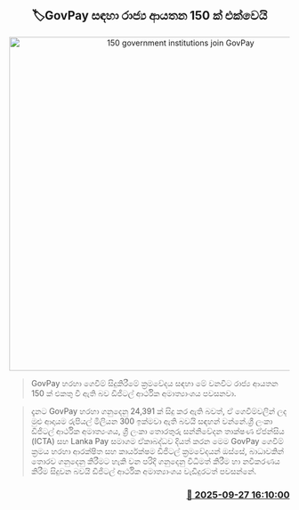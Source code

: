 <p align='center'><b><h2 align='center' title='150 government institutions join GovPay'>🏷GovPay සඳහා රාජ්‍ය ආයතන 150 ක් එක්වෙයි</h2></b></p>
<p align='center'><img src='https://helakuru.sgp1.cdn.digitaloceanspaces.com/esana/images/lib/govpay-new.jpg' width='600' alt='150 government institutions join GovPay'></p>

> GovPay හරහා ගෙවීම් සිදුකිරීමේ ක්‍රමවේදය සඳහා මේ වනවිට රාජ්‍ය ආයතන 150 ක් එකතු වී ඇති බව ඩිජිටල් ආර්ථික අමාත්‍යාංශය පවසනවා.

> ‍දැනට GovPay හරහා ගනුදෙනු 24,391 ක් සිදු කර ඇති බවත්, ඒ ගෙවීම්වලින් ලද මුළු ආදායම රුපියල් මිලියන 300 ඉක්මවා ඇති බවයි සඳහන් වන්නේ.‍ශ්‍රී ලංකා ඩිජිටල් ආර්ථික අමාත්‍යංශය, ශ්‍රී ලංකා තොරතුරු සන්නිවේදන තාක්ෂණ ඒජන්සිය (ICTA) සහ Lanka Pay සමාගම ඒකාබද්ධව දියත් කරන මෙම GovPay ගෙවීම් ක්‍රමය හරහා ආරක්ෂිත සහ කාර්යක්ෂම ඩිජිටල් ක්‍රමවේදයන් ඔස්සේ, බාධාවකින් තොරව ගනුදෙනු කිරීමට හැකි වන පරිදි ගනුදෙනු විධිමත් කිරීම හා නවීකරණය කිරීම සිදුවන බවයි ඩිජිටල් ආර්ථික අමාත්‍යාංශය වැඩිදුරටත් පවසන්නේ.



<h3 align='right'><a href='https://www.helakuru.lk/esana/p/114033/'>📅 2025-09-27 16:10:00</a></h3>
